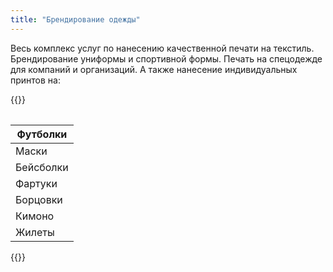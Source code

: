 ```yaml
---
title: "Брендирование одежды"
---
```


Весь комплекс услуг по нанесению качественной печати на текстиль.
Брендирование униформы и спортивной формы.  Печать на спецодежде для
компаний и организаций.  А также нанесение индивидуальных принтов на:

{{<table>}}

| Футболки  |
|-----------|
| Маски     |
| Бейсболки |
| Фартуки   |
| Борцовки  |
| Кимоно    |
| Жилеты    |

{{</table>}}
